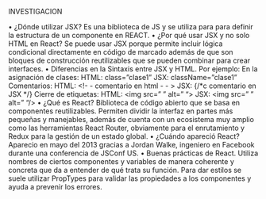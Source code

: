 INVESTIGACION

•	¿Dónde utilizar JSX?
Es una biblioteca de JS y se utiliza para para definir la estructura de un componente en REACT.
•	¿Por qué usar JSX y no solo HTML en React?
Se puede usar JSX porque permite incluir lógica condicional directamente en código de marcado además de que son bloques de construcción reutilizables que se pueden combinar para crear interfaces.
•	Diferencias en la Sintaxis entre JSX y HTML.
Por ejemplo:
En la asignación de clases:
HTML: class=”clase1”
JSX: className=”clase1”
Comentarios:
HTML: <!- - comentario en html - - >
JSX: {/*c comentario en JSX */}
Cierre de etiquetas:
HTML: <img src=” ” alt=” “>
JSX: <img src=” ” alt=” “/>
•	¿Qué es React?
Biblioteca de código abierto que se basa en componentes reutilizables. Permiten dividir la interfaz en partes más pequeñas y manejables, además de cuenta con un ecosistema muy amplio como las herramientas React Router, obviamente para el enrutamiento y Redux para la gestión de un estado global.
•	¿Cuándo apareció React?
Aparecio en mayo del 2013 gracias a Jordan Walke, ingeniero en Facebook durante una conferencia de JSConf US.
•	Buenas prácticas de React.
Utiliza nombres de ciertos componentes y variables de manera coherente y concreta que da a entender de qué trata su función.
Para dar estilos se suele utilizar PropTypes para validar las propiedades a los componentes y ayuda a prevenir los errores.

